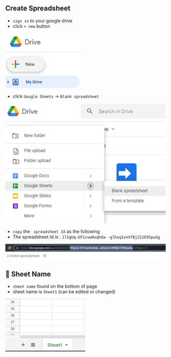 ## Create Spreadsheet

- `sign in` to your google drive
- click `+ new` button

![G-Drive](./assets/sheet/P1.png)

- click `Google Sheets` -> `Blank spreadsheet`

![createSheet](./assets/sheet/P2.png)

- `copy` the ` spreadsheet Id` as the following
- The spreadsheet Id is : `1l5gUq-UF1zvwHxqhda--glhxq1vnVfBj222E9SpwSg`

![sheetId](./assets/sheet/P3.png)

## 🌟 Sheet Name

- `sheet name` found on the bottom of page
- sheet name is `Sheet1` (can be edited or changed)

![sheetId](./assets/sheet/p4.png)
